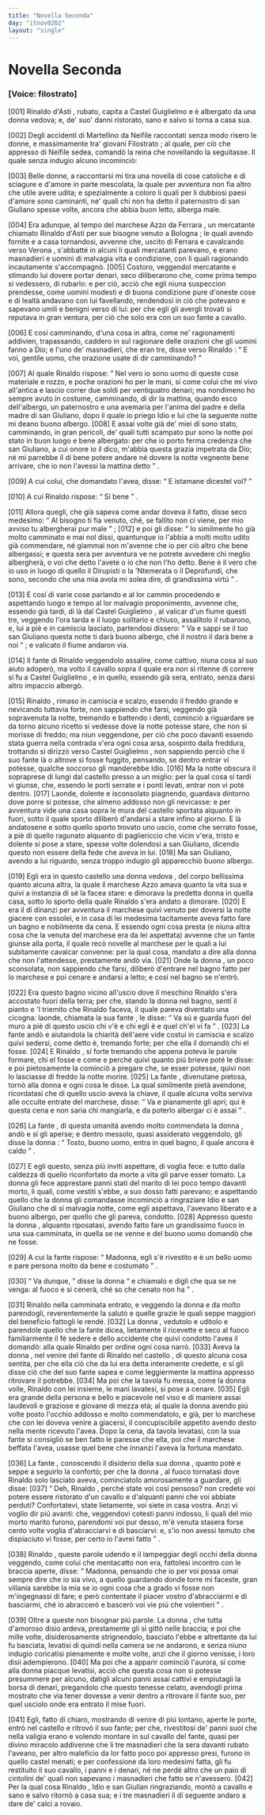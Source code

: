 ```yaml
---
title: "Novella Seconda"
day: "itnov0202"
layout: "single"
---
```

<div id="nov0202" type="novella" who="filostrato">
 <h1>
  Novella Seconda
 </h1>
 <p>
  <h3>
   [Voice: filostrato]
  </h3>
 </p>
 <argument>
  <p>
   <a name="p02020001">
    [001]
   </a>
   <name persref="rinaldoasti" type="person">
    Rinaldo d'Asti
   </name>
   , rubato, capita a
   <name placeref="castelguiglielmo" type="place">
    Castel Guiglielmo
   </name>
   e &egrave; albergato da una
   <name persref="vedova-0202" type="person">
    donna
   </name>
   vedova; e, de' suo' danni ristorato, sano e salvo si torna a casa sua.
  </p>
 </argument>
 <div3 type="commentary" who="author">
  <p>
   <a name="p02020002">
    [002]
   </a>
   Degli accidenti di
   <name persref="martellino" type="person">
    Martellino
   </name>
   da
   <name persref="neifile" type="person">
    Neifile
   </name>
   raccontati senza modo risero le donne, e massimamente tra' giovani
   <name persref="filostrato" type="person">
    Filostrato
   </name>
   ; al quale, per ci&ograve; che appresso di
   <name persref="neifile" type="person">
    Neifile
   </name>
   sedea, comand&ograve; la reina che novellando la seguitasse. Il quale senza indugio alcuno incominci&ograve;:
  </p>
 </div3>
 <div3 type="commentary" who="filostrato">
  <p>
   <a name="p02020003">
    [003]
   </a>
   Belle donne, a raccontarsi mi tira una novella di cose catoliche e di sciagure e d'amore in parte mescolata, la quale per avventura non fia altro che utile avere udita; e spezialmente a coloro li quali per li dubbiosi paesi d'amore sono caminanti, ne' quali chi non ha detto il paternostro di san Giuliano spesse volte, ancora che abbia buon letto, alberga male.
  </p>
 </div3>
 <p>
  <a name="p02020004">
   [004]
  </a>
  Era adunque, al tempo del
  <name persref="marcheseazzo" type="person">
   marchese Azzo da Ferrara
  </name>
  , un mercatante chiamato
  <name persref="rinaldoasti" type="person">
   Rinaldo d'Asti
  </name>
  per sue bisogne venuto a
  <name placeref="bologna" type="place">
   Bologna
  </name>
  ; le quali avendo fornite e a casa tornandosi, avvenne che, uscito di
  <name placeref="ferrara" type="place">
   Ferrara
  </name>
  e cavalcando verso
  <name placeref="verona" type="place">
   Verona
  </name>
  , s'abbatt&eacute; in alcuni li quali mercatanti parevano, e erano masnadieri e uomini di malvagia vita e condizione, con li quali ragionando incautamente s'accompagn&ograve;.
  <a name="p02020005">
   [005]
  </a>
  Costoro, veggendol mercatante e stimando lui dovere portar denari, seco diliberarono che, come prima tempo si vedessero, di rubarlo: e per ci&ograve;, acci&ograve; che egli niuna suspeccion prendesse, come uomini modesti e di buona condizione pure d'oneste cose e di lealt&agrave; andavano con lui favellando, rendendosi in ci&ograve; che potevano e sapevano umili e benigni verso di lui: per che egli gli avergli trovati si reputava in gran ventura, per ci&ograve; che solo era con un suo fante a cavallo.
 </p>
 <p>
  <a name="p02020006">
   [006]
  </a>
  E cos&iacute; camminando, d'una cosa in altra, come ne' ragionamenti addivien, trapassando, caddero in sul ragionare delle orazioni che gli uomini fanno a Dio; e l'uno de' masnadieri, che eran tre, disse verso
  <name persref="rinaldoasti" type="person">
   Rinaldo
  </name>
  :
  <q direct="unspecified" who="ladro-0202">
   E voi, gentile uomo, che orazione usate di dir camminando?
  </q>
 </p>
 <p>
  <a name="p02020007">
   [007]
  </a>
  Al quale
  <name persref="rinaldoasti" type="person">
   Rinaldo
  </name>
  rispose:
  <q direct="unspecified" who="rinaldoasti">
   Nel vero io sono uomo di queste cose materiale e rozzo, e poche orazioni ho per le mani, s&iacute; come colui che mi vivo all'antica e lascio correr due soldi per ventiquatro denari; ma nondimeno ho sempre avuto in costume, camminando, di dir la mattina, quando esco dell'albergo, un paternostro e una avemaria per l'anima del padre e della madre di san Giuliano, dopo il quale io priego Idio e lui che la seguente notte mi deano buono albergo.
   <a name="p02020008">
    [008]
   </a>
   E assai volte gi&agrave; de' miei d&iacute; sono stato, camminando, in gran pericoli, de' quali tutti scampato pur sono la notte poi stato in buon luogo e bene albergato: per che io porto ferma credenza che san Giuliano, a cui onore io il dico, m'abbia questa grazia impetrata da Dio; n&eacute; mi parrebbe il d&iacute; bene potere andare n&eacute; dovere la notte vegnente bene arrivare, che io non l'avessi la mattina detto
  </q>
  .
 </p>
 <p>
  <a name="p02020009">
   [009]
  </a>
  A cui colui, che domandato l'avea, disse:
  <q direct="unspecified" who="ladro-0202">
   E istamane dicestel voi?
  </q>
 </p>
 <p>
  <a name="p02020010">
   [010]
  </a>
  A cui
  <name persref="rinaldoasti" type="person">
   Rinaldo
  </name>
  rispose:
  <q direct="unspecified" who="rinaldoasti">
   S&iacute; bene
  </q>
  .
 </p>
 <p>
  <a name="p02020011">
   [011]
  </a>
  Allora quegli, che gi&agrave; sapeva come andar doveva il fatto, disse seco medesimo:
  <q direct="unspecified" who="ladro-0202">
   Al bisogno ti fia venuto, ch&eacute;, se fallito non ci viene, per mio avviso tu albergherai pur male
  </q>
  ;
  <a name="p02020012">
   [012]
  </a>
  e poi gli disse:
  <q direct="unspecified">
   Io similmente ho gi&agrave; molto camminato e mai nol dissi, quantunque io l'abbia a molti molto udito gi&agrave; commendare, n&eacute; giammai non m'avenne che io per ci&ograve; altro che bene albergassi; e questa sera per avventura ve ne potrete avvedere chi meglio albergher&agrave;, o voi che detto l'avete o io che non l'ho detto. Bene &egrave; il vero che io uso in luogo di quello il Dirupisti o la 'Ntemerata o il Deprofundi, che sono, secondo che una mia avola mi solea dire, di grandissima virt&uacute;
  </q>
  .
 </p>
 <p>
  <a name="p02020013">
   [013]
  </a>
  E cos&iacute; di varie cose parlando e al lor cammin procedendo e aspettando luogo e tempo al lor malvagio proponimento, avvenne che, essendo gi&agrave; tardi, di l&agrave; dal
  <name placeref="castelguiglielmo" type="place">
   Castel Guiglielmo
  </name>
  , al valicar d'un
  <name placeref="fiume-0202" type="place">
   fiume
  </name>
  questi tre, veggendo l'ora tarda e il luogo solitario e chiuso, assalitolo il rubarono, e, lui a pi&egrave; e in camiscia lasciato, partendosi dissero:
  <q direct="unspecified" who="ladro-0202">
   Va e sappi se il tuo san Giuliano questa notte ti dar&agrave; buono albergo, ch&eacute; il nostro il dar&agrave; bene a noi
  </q>
  ; e valicato il fiume andaron via.
 </p>
 <p>
  <a name="p02020014">
   [014]
  </a>
  Il fante di
  <name persref="rinaldoasti" type="person">
   Rinaldo
  </name>
  veggendolo assalire, come cattivo, niuna cosa al suo aiuto adoper&ograve;, ma volto il cavallo sopra il quale era non si ritenne di correre s&iacute; fu a
  <name placeref="castelguiglielmo" type="place">
   Castel Guiglielmo
  </name>
  , e in quello, essendo gi&agrave; sera, entrato, senza darsi altro impaccio alberg&ograve;.
 </p>
 <p>
  <a name="p02020015">
   [015]
  </a>
  <name persref="rinaldoasti" type="person">
   Rinaldo
  </name>
  , rimaso in camiscia e scalzo, essendo il freddo grande e nevicando tuttavia forte, non sappiendo che farsi, veggendo gi&agrave; sopravenuta la notte, tremando e battendo i denti, cominci&ograve; a riguardare se da torno alcuno ricetto si vedesse dove la notte potesse stare, che non si morisse di freddo; ma niun veggendone, per ci&ograve; che poco davanti essendo stata guerra nella contrada v'era ogni cosa arsa, sospinto dalla freddura, trottando si dirizz&ograve; verso
  <name placeref="castelguiglielmo" type="place">
   Castel Guiglielmo
  </name>
  , non sappiendo perci&ograve; che il suo fante l&agrave; o altrove si fosse fuggito, pensando, se dentro entrar vi potesse, qualche soccorso gli manderebbe Idio.
  <a name="p02020016">
   [016]
  </a>
  Ma la notte obscura il sopraprese di lungi dal
  <name placeref="castelguiglielmo" type="place">
   castello
  </name>
  presso a un miglio: per la qual cosa s&iacute; tardi vi giunse, che, essendo le porti serrate e i ponti levati, entrar non vi pot&eacute; dentro.
  <a name="p02020017">
   [017]
  </a>
  Laonde, dolente e isconsolato piagnendo, guardava dintorno dove porre si potesse, che almeno addosso non gli nevicasse: e per avventura vide una casa sopra le mura del
  <name placeref="castelguiglielmo" type="place">
   castello
  </name>
  sportata alquanto in fuori, sotto il quale sporto diliber&ograve; d'andarsi a stare infino al giorno. E l&agrave; andatosene e sotto quello sporto trovato uno uscio, come che serrato fosse, a pi&egrave; di quello ragunato alquanto di pagliericcio che vicin v'era, tristo e dolente si pose a stare, spesse volte dolendosi a san Giuliano, dicendo questo non essere della fede che aveva in lui.
  <a name="p02020018">
   [018]
  </a>
  Ma san Giuliano, avendo a lui riguardo, senza troppo indugio gli apparecchi&ograve; buono albergo.
 </p>
 <p>
  <a name="p02020019">
   [019]
  </a>
  Egli era in questo
  <name placeref="castelguiglielmo" type="place">
   castello
  </name>
  una
  <name persref="vedova-0202" type="person">
   donna vedova
  </name>
  , del corpo bellissima quanto alcuna altra, la quale il
  <name persref="marcheseazzo" type="person">
   marchese Azzo
  </name>
  amava quanto la vita sua e quivi a instanzia di s&eacute; la facea stare: e dimorava la predetta
  <name persref="vedova-0202" type="person">
   donna
  </name>
  in quella casa, sotto lo sporto della quale
  <name persref="rinaldoasti" type="person">
   Rinaldo
  </name>
  s'era andato a dimorare.
  <a name="p02020020">
   [020]
  </a>
  E era il d&iacute; dinanzi per avventura il marchese quivi venuto per doversi la notte giacere con essolei, e in casa di lei medesima tacitamente aveva fatto fare un bagno e nobilmente da cena. E essendo ogni cosa presta (e niuna altra cosa che la venuta del marchese era da lei aspettata) avvenne che un fante giunse alla porta, il quale rec&ograve; novelle al marchese per le quali a lui subitamente cavalcar convenne: per la qual cosa, mandato a dire alla
  <name persref="vedova-0202" type="person">
   donna
  </name>
  che non l'attendesse, prestamente and&ograve; via.
  <a name="p02020021">
   [021]
  </a>
  Onde la
  <name persref="vedova-0202" type="person">
   donna
  </name>
  , un poco sconsolata, non sappiendo che farsi, diliber&ograve; d'entrare nel bagno fatto per lo marchese e poi cenare e andarsi a letto; e cos&iacute; nel bagno se n'entr&ograve;.
 </p>
 <p>
  <a name="p02020022">
   [022]
  </a>
  Era questo bagno vicino all'uscio dove il meschino
  <name persref="rinaldoasti" type="person">
   Rinaldo
  </name>
  s'era accostato fuori della terra; per che, stando la
  <name persref="vedova-0202" type="person">
   donna
  </name>
  nel bagno, sent&iacute; il pianto e 'l triemito che
  <name persref="rinaldoasti" type="person">
   Rinaldo
  </name>
  faceva, il quale pareva diventato una cicogna: laonde, chiamata la sua
  <name persref="fante-0202" type="person">
   fante
  </name>
  , le disse:
  <q direct="unspecified" who="vedova-0202">
   Va s&uacute; e guarda fuori del muro a pi&egrave; di questo uscio chi v'&egrave; e chi egli &egrave; e quel ch'el vi fa
  </q>
  .
  <a name="p02020023">
   [023]
  </a>
  La
  <name persref="fante-0202" type="person">
   fante
  </name>
  and&ograve; e aiutandola la chiarit&agrave; dell'aere vide costui in camiscia e scalzo quivi sedersi, come detto &egrave;, tremando forte; per che ella il domand&ograve; chi el fosse.
  <a name="p02020024">
   [024]
  </a>
  E
  <name persref="rinaldoasti" type="person">
   Rinaldo
  </name>
  , s&iacute; forte tremando che appena poteva le parole formare, chi el fosse e come e perch&eacute; quivi quanto pi&uacute; brieve pot&eacute; le disse: e poi pietosamente la cominci&ograve; a pregare che, se esser potesse, quivi non lo lasciasse di freddo la notte morire.
  <a name="p02020025">
   [025]
  </a>
  La
  <name persref="fante-0202" type="person">
   fante
  </name>
  , divenutane pietosa, torn&ograve; alla
  <name persref="vedova-0202" type="person">
   donna
  </name>
  e ogni cosa le disse. La qual similmente piet&agrave; avendone, ricordatasi che di quello uscio aveva la chiave, il quale alcuna volta serviva alle occulte entrate del marchese, disse:
  <q direct="unspecified" who="vedova-0202">
   Va e pianamente gli apri; qui &egrave; questa cena e non saria chi mangiarla, e da poterlo albergar ci &egrave; assai
  </q>
  .
 </p>
 <p>
  <a name="p02020026">
   [026]
  </a>
  La
  <name persref="fante-0202" type="person">
   fante
  </name>
  , di questa umanit&agrave; avendo molto commendata la
  <name persref="vedova-0202" type="person">
   donna
  </name>
  , and&ograve; e s&iacute; gli aperse; e dentro messolo, quasi assiderato veggendolo, gli disse la
  <name persref="vedova-0202" type="person">
   donna
  </name>
  :
  <q direct="unspecified" who="vedova-0202">
   Tosto, buono uomo, entra in quel bagno, il quale ancora &egrave; caldo
  </q>
  .
 </p>
 <p>
  <a name="p02020027">
   [027]
  </a>
  E egli questo, senza pi&uacute; inviti aspettare, di voglia fece: e tutto dalla caldezza di quello riconfortato da morte a vita gli parve esser tornato. La
  <name persref="vedova-0202" type="person">
   donna
  </name>
  gli fece apprestare panni stati del marito di lei poco tempo davanti morto, li quali, come vestiti s'ebbe, a suo dosso fatti parevano; e aspettando quello che la
  <name persref="vedova-0202" type="person">
   donna
  </name>
  gli comandasse incominci&ograve; a ringraziare Idio e san Giuliano che di s&iacute; malvagia notte, come egli aspettava, l'avevano liberato e a buono albergo, per quello che gli pareva, condotto.
  <a name="p02020028">
   [028]
  </a>
  Appresso questo la
  <name persref="vedova-0202" type="person">
   donna
  </name>
  , alquanto riposatasi, avendo fatto fare un grandissimo fuoco in una sua camminata, in quella se ne venne e del buono uomo domand&ograve; che ne fosse.
 </p>
 <p>
  <a name="p02020029">
   [029]
  </a>
  A cui la
  <name persref="fante-0202" type="person">
   fante
  </name>
  rispose:
  <q direct="unspecified" who="fante-0202">
   Madonna, egli s'&egrave; rivestito e &egrave; un bello uomo e pare persona molto da bene e costumato
  </q>
  .
 </p>
 <p>
  <a name="p02020030">
   [030]
  </a>
  <q direct="unspecified" who="vedova-0202">
   Va dunque,
  </q>
  disse la
  <name persref="vedova-0202" type="person">
   donna
  </name>
  <q direct="unspecified">
   e chiamalo e digli che qua se ne venga: al fuoco e si cener&agrave;, ch&eacute; so che cenato non ha
  </q>
  .
 </p>
 <p>
  <a name="p02020031">
   [031]
  </a>
  <name persref="rinaldoasti" type="person">
   Rinaldo
  </name>
  nella camminata entrato, e veggendo la
  <name persref="vedova-0202" type="person">
   donna
  </name>
  e da molto parendogli, reverentemente la salut&ograve; e quelle grazie le quali seppe maggiori del beneficio fattogli le rend&eacute;.
  <a name="p02020032">
   [032]
  </a>
  La
  <name persref="vedova-0202" type="person">
   donna
  </name>
  , vedutolo e uditolo e parendole quello che la
  <name persref="fante-0202" type="person">
   fante
  </name>
  dicea, lietamente il ricevette e seco al fuoco familiarmente il f&eacute; sedere e dello accidente che quivi condotto l'avea il domand&ograve;: alla quale
  <name persref="rinaldoasti" type="person">
   Rinaldo
  </name>
  per ordine ogni cosa narr&ograve;.
  <a name="p02020033">
   [033]
  </a>
  Aveva la
  <name persref="vedova-0202" type="person">
   donna
  </name>
  , nel venire del fante di
  <name persref="rinaldoasti" type="person">
   Rinaldo
  </name>
  nel
  <name placeref="castelguiglielmo" type="place">
   castello
  </name>
  , di questo alcuna cosa sentita, per che ella ci&ograve; che da lui era detta interamente credette, e s&iacute; gli disse ci&ograve; che del suo fante sapea e come leggiermente la mattina appresso ritrovare il potrebbe.
  <a name="p02020034">
   [034]
  </a>
  Ma poi che la tavola fu messa, come la
  <name persref="vedova-0202" type="person">
   donna
  </name>
  volle,
  <name persref="rinaldoasti" type="person">
   Rinaldo
  </name>
  con lei insieme, le mani lavatesi, si pose a cenare.
  <a name="p02020035">
   [035]
  </a>
  Egli era grande della persona e bello e piacevole nel viso e di maniere assai laudevoli e graziose e giovane di mezza et&agrave;; al quale la
  <name persref="vedova-0202" type="person">
   donna
  </name>
  avendo pi&uacute; volte posto l'occhio addosso e molto commendatolo, e gi&agrave;, per lo marchese che con lei doveva venire a giacersi, il concupiscibile appetito avendo desto nella mente ricevuto l'avea. Dopo la cena, da tavola levatasi, con la sua fante si consigli&ograve; se ben fatto le paresse che ella, poi che il marchese beffata l'avea, usasse quel bene che innanzi l'aveva la fortuna mandato.
 </p>
 <p>
  <a name="p02020036">
   [036]
  </a>
  La
  <name persref="fante-0202" type="person">
   fante
  </name>
  , conoscendo il disiderio della sua
  <name persref="vedova-0202" type="person">
   donna
  </name>
  , quanto pot&eacute; e seppe a seguirlo la confort&ograve;; per che la
  <name persref="vedova-0202" type="person">
   donna
  </name>
  , al fuoco tornatasi dove
  <name persref="rinaldoasti" type="person">
   Rinaldo
  </name>
  solo lasciato aveva, cominciatolo amorosamente a guardare, gli disse:
  <a name="p02020037">
   [037]
  </a>
  <q direct="unspecified" who="vedova-0202">
   Deh,
   <name persref="rinaldoasti" type="person">
    Rinaldo
   </name>
   , perch&eacute; state voi cos&iacute; pensoso? non credete voi potere essere ristorato d'un cavallo e d'alquanti panni che voi abbiate perduti? Confortatevi, state lietamente, voi siete in casa vostra. Anzi vi voglio dir pi&uacute; avanti: che, veggendovi cotesti panni indosso, li quali del mio morto marito furono, parendomi voi pur desso, m'&egrave; venuta stasera forse cento volte voglia d'abracciarvi e di basciarvi: e, s'io non avessi temuto che dispiaciuto vi fosse, per certo io l'avrei fatto
  </q>
  .
 </p>
 <p>
  <a name="p02020038">
   [038]
  </a>
  <name persref="rinaldoasti" type="person">
   Rinaldo
  </name>
  , queste parole udendo e il lampeggiar degli occhi della
  <name persref="vedova-0202" type="person">
   donna
  </name>
  veggendo, come colui che mentacatto non era, fattolesi incontro con le braccia aperte, disse:
  <q direct="unspecified" who="rinaldoasti">
   Madonna, pensando che io per voi possa omai sempre dire che io sia vivo, a quello guardando donde torre mi faceste, gran villania sarebbe la mia se io ogni cosa che a grado vi fosse non m'ingegnassi di fare; e per&ograve; contentate il piacer vostro d'abracciarmi e di basciarmi, ch&eacute; io abraccer&ograve; e bascer&ograve; voi vie pi&uacute; che volentieri
  </q>
  .
 </p>
 <p>
  <a name="p02020039">
   [039]
  </a>
  Oltre a queste non bisognar pi&uacute; parole. La
  <name persref="vedova-0202" type="person">
   donna
  </name>
  , che tutta d'amoroso disio ardeva, prestamente gli si gitt&ograve; nelle braccia; e poi che mille volte, disiderosamente strignendolo, basciato l'ebbe e altrettante da lui fu basciata, levatisi di quindi nella camera se ne andarono, e senza niuno indugio coricatisi pienamente e molte volte, anzi che il giorno venisse, i loro disii adempierono.
  <a name="p02020040">
   [040]
  </a>
  Ma poi che a apparir cominci&ograve; l'aurora, s&iacute; come alla
  <name persref="vedova-0202" type="person">
   donna
  </name>
  piacque levatisi, acci&ograve; che questa cosa non si potesse presummere per alcuno, datigli alcuni panni assai cattivi e empiutagli la borsa di denari, pregandolo che questo tenesse celato, avendogli prima mostrato che via tener dovesse a venir dentro a ritrovare il fante suo, per quel usciolo onde era entrato il mise fuori.
 </p>
 <p>
  <a name="p02020041">
   [041]
  </a>
  Egli, fatto d&iacute; chiaro, mostrando di venire di pi&uacute; lontano, aperte le porte, entr&ograve; nel
  <name placeref="castelguiglielmo" type="place">
   castello
  </name>
  e ritrov&ograve; il suo fante; per che, rivestitosi de' panni suoi che nella valigia erano e volendo montare in sul cavallo del fante, quasi per divino miracolo addivenne che li tre masnadieri che la sera davanti rubato l'aveano, per altro maleficio da lor fatto poco poi appresso presi, furono in quello
  <name placeref="castelguiglielmo" type="place">
   castel
  </name>
  menati; e per confessione da loro medesimi fatta, gli fu restituito il suo cavallo, i panni e i denari, n&eacute; ne perd&eacute; altro che un paio di cintolini de' quali non sapevano i masnadieri che fatto se n'avessero.
  <a name="p02020042">
   [042]
  </a>
  Per la qual cosa
  <name persref="rinaldoasti" type="person">
   Rinaldo
  </name>
  , Idio e san Giulian ringraziando, mont&ograve; a cavallo e sano e salvo ritorn&ograve; a casa sua; e i tre masnadieri il d&iacute; seguente andaro a dare de' calci a rovaio.
 </p>
</div>